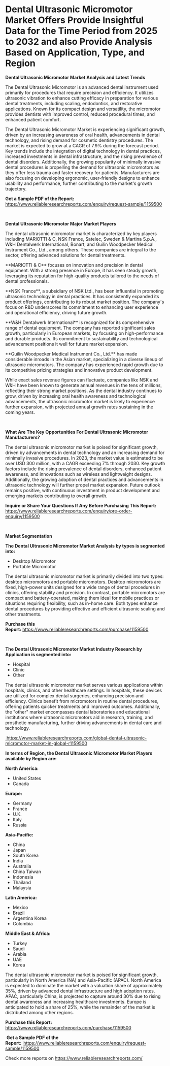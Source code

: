 <p><h1>Dental Ultrasonic Micromotor Market Offers Provide Insightful Data for the Time Period from 2025 to 2032 and also Provide Analysis Based on Application, Type, and Region</h1></p><p><strong>Dental Ultrasonic Micromotor Market Analysis and Latest Trends</strong></p>
<p><p>The Dental Ultrasonic Micromotor is an advanced dental instrument used primarily for procedures that require precision and efficiency. It utilizes ultrasonic vibration to enhance cutting efficacy in preparation for various dental treatments, including scaling, endodontics, and restorative applications. Known for its compact design and versatility, the micromotor provides dentists with improved control, reduced procedural times, and enhanced patient comfort.</p><p>The Dental Ultrasonic Micromotor Market is experiencing significant growth, driven by an increasing awareness of oral health, advancements in dental technology, and rising demand for cosmetic dentistry procedures. The market is expected to grow at a CAGR of 7.9% during the forecast period. Key trends include the integration of digital technology in dental practices, increased investments in dental infrastructure, and the rising prevalence of dental disorders. Additionally, the growing popularity of minimally invasive dental procedures is propelling the demand for ultrasonic micromotors as they offer less trauma and faster recovery for patients. Manufacturers are also focusing on developing ergonomic, user-friendly designs to enhance usability and performance, further contributing to the market's growth trajectory.</p></p>
<p><strong>Get a Sample PDF of the Report:&nbsp;</strong> <a href="https://www.reliableresearchreports.com/enquiry/request-sample/1159500?utm_campaign=2186&utm_medium=2&utm_source=Github&utm_content=ia&utm_term=22032025&utm_id=dental-ultrasonic-micromotor">https://www.reliableresearchreports.com/enquiry/request-sample/1159500</a></p>
<p>&nbsp;</p>
<p><strong>Dental Ultrasonic Micromotor Major Market Players</strong></p>
<p><p>The dental ultrasonic micromotor market is characterized by key players including MARIOTTI & C, NSK France, Satelec, Sweden & Martina S.p.A., W&H Dentalwerk International, Bonart, and Guilin Woodpecker Medical Instrument Co., Ltd., among others. These companies are integral to the sector, offering advanced solutions for dental treatments.</p><p>**MARIOTTI & C** focuses on innovation and precision in dental equipment. With a strong presence in Europe, it has seen steady growth, leveraging its reputation for high-quality products tailored to the needs of dental professionals.</p><p>**NSK France**, a subsidiary of NSK Ltd., has been influential in promoting ultrasonic technology in dental practices. It has consistently expanded its product offerings, contributing to its robust market position. The company's focus on R&D underscores its commitment to enhancing user experience and operational efficiency, driving future growth.</p><p>**W&H Dentalwerk International** is recognized for its comprehensive range of dental equipment. The company has reported significant sales growth, particularly in European markets, by focusing on high-performance and durable products. Its commitment to sustainability and technological advancement positions it well for future market expansion.</p><p>**Guilin Woodpecker Medical Instrument Co., Ltd.** has made considerable inroads in the Asian market, specializing in a diverse lineup of ultrasonic micromotors. The company has experienced rapid growth due to its competitive pricing strategies and innovative product development.</p><p>While exact sales revenue figures can fluctuate, companies like NSK and W&H have been known to generate annual revenues in the tens of millions, reflecting their strong market positions. As the dental industry continues to grow, driven by increasing oral health awareness and technological advancements, the ultrasonic micromotor market is likely to experience further expansion, with projected annual growth rates sustaining in the coming years.</p></p>
<p>&nbsp;</p>
<p><strong>What Are The Key Opportunities For Dental Ultrasonic Micromotor Manufacturers?</strong></p>
<p><p>The dental ultrasonic micromotor market is poised for significant growth, driven by advancements in dental technology and an increasing demand for minimally invasive procedures. In 2023, the market value is estimated to be over USD 300 million, with a CAGR exceeding 7% through 2030. Key growth factors include the rising prevalence of dental disorders, enhanced patient awareness, and innovations such as wireless and lightweight designs. Additionally, the growing adoption of dental practices and advancements in ultrasonic technology will further propel market expansion. Future outlook remains positive, with continuous investment in product development and emerging markets contributing to overall growth.</p></p>
<p><strong>Inquire or Share Your Questions If Any Before Purchasing This Report:</strong> <a href="https://www.reliableresearchreports.com/enquiry/pre-order-enquiry/1159500?utm_campaign=2186&utm_medium=2&utm_source=Github&utm_content=ia&utm_term=22032025&utm_id=dental-ultrasonic-micromotor">https://www.reliableresearchreports.com/enquiry/pre-order-enquiry/1159500</a></p>
<p>&nbsp;</p>
<p><strong>Market Segmentation</strong></p>
<p><strong>The Dental Ultrasonic Micromotor Market Analysis by types is segmented into:</strong></p>
<p><ul><li>Desktop Micromotor</li><li>Portable Micromotor</li></ul></p>
<p><p>The dental ultrasonic micromotor market is primarily divided into two types: desktop micromotors and portable micromotors. Desktop micromotors are fixed, high-power units designed for a wide range of dental procedures in clinics, offering stability and precision. In contrast, portable micromotors are compact and battery-operated, making them ideal for mobile practices or situations requiring flexibility, such as in-home care. Both types enhance dental procedures by providing effective and efficient ultrasonic scaling and other treatments.</p></p>
<p><strong>Purchase this Report:&nbsp;</strong><a href="https://www.reliableresearchreports.com/purchase/1159500?utm_campaign=2186&utm_medium=2&utm_source=Github&utm_content=ia&utm_term=22032025&utm_id=dental-ultrasonic-micromotor">https://www.reliableresearchreports.com/purchase/1159500</a></p>
<p>&nbsp;</p>
<p><strong>The Dental Ultrasonic Micromotor Market Industry Research by Application is segmented into:</strong></p>
<p><ul><li>Hospital</li><li>Clinic</li><li>Other</li></ul></p>
<p><p>The dental ultrasonic micromotor market serves various applications within hospitals, clinics, and other healthcare settings. In hospitals, these devices are utilized for complex dental surgeries, enhancing precision and efficiency. Clinics benefit from micromotors in routine dental procedures, offering patients quicker treatments and improved outcomes. Additionally, the "other" market encompasses dental laboratories and educational institutions where ultrasonic micromotors aid in research, training, and prosthetic manufacturing, further driving advancements in dental care and technology.</p></p>
<p><a href="https://www.reliableresearchreports.com/global-dental-ultrasonic-micromotor-market-in-global-r1159500?utm_campaign=2186&utm_medium=2&utm_source=Github&utm_content=ia&utm_term=22032025&utm_id=dental-ultrasonic-micromotor">&nbsp;https://www.reliableresearchreports.com/global-dental-ultrasonic-micromotor-market-in-global-r1159500</a></p>
<p><strong>In terms of Region, the Dental Ultrasonic Micromotor Market Players available by Region are:</strong></p>
<p>
    <p> <strong> North America: </strong>
        <ul>
            <li>United States</li>
            <li>Canada</li>
        </ul>
        </p> 
    <p> <strong> Europe: </strong>
        <ul>
            <li>Germany</li>
            <li>France</li>
            <li>U.K.</li>
            <li>Italy</li>
            <li>Russia</li>
        </ul>
        </p> 
    <p> <strong> Asia-Pacific: </strong>
        <ul>
            <li>China</li>
            <li>Japan</li>
            <li>South Korea</li>
            <li>India</li>
            <li>Australia</li>
            <li>China Taiwan</li>
            <li>Indonesia</li>
            <li>Thailand</li>
            <li>Malaysia</li>
        </ul>
        </p> 
    <p> <strong> Latin America: </strong>
        <ul>
            <li>Mexico</li>
            <li>Brazil</li>
            <li>Argentina Korea</li>
            <li>Colombia</li>
        </ul>
        </p> 
    <p> <strong> Middle East & Africa: </strong>
        <ul>
            <li>Turkey</li>
            <li>Saudi</li>
            <li>Arabia</li>
            <li>UAE</li>
            <li>Korea</li>
        </ul>
    </p>
    </p>
<p><p>The dental ultrasonic micromotor market is poised for significant growth, particularly in North America (NA) and Asia-Pacific (APAC). North America is expected to dominate the market with a valuation share of approximately 35%, driven by advanced dental infrastructure and high adoption rates. APAC, particularly China, is projected to capture around 30% due to rising dental awareness and increasing healthcare investments. Europe is anticipated to hold a share of 25%, while the remainder of the market is distributed among other regions.</p></p>
<p><strong>Purchase this Report: </strong><a href="https://www.reliableresearchreports.com/purchase/1159500?utm_campaign=2186&utm_medium=2&utm_source=Github&utm_content=ia&utm_term=22032025&utm_id=dental-ultrasonic-micromotor">https://www.reliableresearchreports.com/purchase/1159500</a></p>
<p>&nbsp;<strong>Get a Sample PDF of the Report:&nbsp;&nbsp;</strong><a href="https://www.reliableresearchreports.com/enquiry/request-sample/1159500?utm_campaign=2186&utm_medium=2&utm_source=Github&utm_content=ia&utm_term=22032025&utm_id=dental-ultrasonic-micromotor">https://www.reliableresearchreports.com/enquiry/request-sample/1159500</a></p>
<p><strong></strong></p>
<p>Check more reports on <a href="https://www.reliableresearchreports.com/?utm_campaign=2186&utm_medium=2&utm_source=Github&utm_content=ia&utm_term=22032025&utm_id=dental-ultrasonic-micromotor">https://www.reliableresearchreports.com/</a></p>
